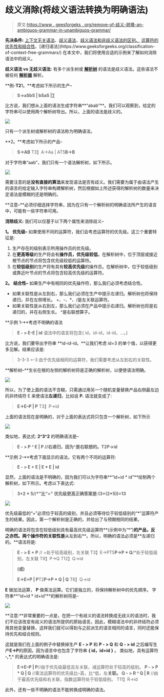 # 歧义消除(将歧义语法转换为明确语法)

> 原文:[https://www . geesforgeks . org/remove-of-歧义-转换-an-ambiguos-grammar-in-unambiguos-grammar/](https://www.geeksforgeeks.org/removal-of-ambiguity-converting-an-ambiguos-grammar-into-unambiguos-grammar/)

**先决条件:** [上下文无关语法](https://www.geeksforgeeks.org/classification-of-context-free-grammars/)、[歧义语法](https://www.geeksforgeeks.org/ambiguous-grammar/)、[歧义语法和非歧义语法的区别、](https://www.geeksforgeeks.org/difference-between-ambiguous-and-unambiguous-grammar/) [运算符的优先性和结合性](https://www.geeksforgeeks.org/operator-precedence-and-associativity-in-c/#:~:text=Operator%20precedence%20determines%20which%20operator,one%20operators%20with%20different%20precedence.&text=Operators%20Associativity%20is%20used%20when,Right%20or%20Right%20to%20Left.)、[递归语法](https://www.geeksforgeeks.org/classification-of-context-free-grammars/)
在本文中，我们将使用合适的示例来了解如何消除语法中的歧义。

**歧义语法 vs 无歧义语法:**
有多个派生树或 [**解析树**](https://www.geeksforgeeks.org/parse-tree-in-compiler-design/) 的语法是歧义语法。这些语法不被任何 [**解析器**](https://www.geeksforgeeks.org/types-of-parsers-in-compiler-design/) 解析。

**例-**T2**1。**考虑如下所示的生产–

> **S->aSbS | bSaS |∑**

比方说，我们想从上面的语法生成字符串**“abab”**。我们可以观察到，给定的字符串可以使用两个解析树导出。所以，上面的语法是歧义的。

![](https://media.geeksforgeeks.org/wp-content/uploads/20210608214943/ParseTree12.jpg)

只有一个派生树或解析树的语法称为明确语法。

**2。**考虑如下所示的产品–

> **S->AB**
> T3】A->Aa | AT5**B->B**

对于字符串“aab”，我们只有一个语法解析树，如下所示。

![](img/0301ef769589fb74a9fe86d5e0d093a1.png)

需要注意的是**没有直接的算法**来发现语法是否有歧义。我们需要为属于由语法产生的语言的给定输入字符串构建解析树，然后根据如上所述获得的解析树的数量来决定语法是模糊的还是明确的。

**注意–**必须仔细选择字符串，因为在只有一个解析树的明确语法所产生的语言中，可能有一些字符串可用。

**消除歧义:**
我们可以仅基于以下两个属性来消除歧义–

**1。** **优先级–**
如果使用不同的运算符，我们会考虑运算符的优先级。这三个重要特征是:

1.  生产存在的级别表示所用操作员的优先级。
2.  在**更高等级**的生产将会有**操作员，优先级较低**。在解析树中，位于顶层或接近根节点的节点将包含优先级较低的运算符。
3.  在**较低级别**的生产将有具有**较高优先级**的操作员。在解析树中，位于较低级别或靠近叶节点的节点将包含较高优先级的运算符。

**2。** **结合性–**
如果生产中有相同的优先操作符，那么我们必须考虑结合性。

*   如果关联性是从左到右，那么我们必须在生产中提示左递归。解析树也将保持递归，并在左侧增长。
    +、-、*、/是左关联运算符。
*   如果关联性是从右到左，那么我们必须在产品中提示右递归。解析树也将是右递归的，并在右侧生长。
    ^是右联想算子。

**示例 1–**考虑不明确的语法

> **E - > E-E | id**
> 语法中的语言将包含{ id，id-id，id-id，…。}

比方说，我们要导出字符串 **id-id-id。**让我们考虑 id=3 的单个值，以获得更多见解。结果应该是:

> 3-3-3 =-3
> 由于优先级相同的运算符，我们需要考虑从左到右的关联性。

**解析树–**生长在根的左侧的解析树将是正确的解析树，以便使语法明确。

![](img/e9dc9baf0058b7a3b117c1986a046940.png)

所以，为了使上面的语法不含糊，只需通过用另一个随机变量替换产品右侧最左边的非终结符 E 来使语法**左递归**，比如说 **P.** 语法就变成了:

> **E->E–P | P**
> T3】P->id

上面的语法现在是明确的，对于上面的表达式将只包含一个解析树，如下所示

![](img/5b2fe4244dd0ce1822eb28115804603f.png)

类似地，表达式: **2^3^2** 的明确语法是–

> **E - > P ^ E | P //右递归，因为^是右联想的。**T2**P->id**

**示例 2–**考虑下面显示的语法，它有两个不同的运算符:

> **E - > E + E | E * E | id**

显然，上面的语法是不明确的，因为我们可以为字符串**“id+id * id”**绘制两个解析树，如下所示。考虑以下表达式:

> **3+2 * 5//*”比“+”**
> **优先级更高正确答案是:(3+(2*5))=13**

![](img/3c9572495835d9131e8333bdf61b8cae.png)

优先级最低的“+”必须位于较高的级别，并且必须等待位于较低级别的“*”运算符产生的结果。因此，第一个解析树是正确的，并给出了与预期相同的结果。

明确的语法将包含在较低级别具有最高优先级运算符**(示例中为“*”)**的产品，反之亦然。两个操作符的关联性是**从左到右**。所以，明确的语法必须是**左递归的。**语法将是:

> **E - > E + P** // +处于较高级别，左关联
> T3】E->PT5**P->P * Q**/*处于较低级别，左关联
> T9】P->Q
> T12】Q->id
> 
> **(或)**
> 
> **E->E+P | P**T2**P->P * Q | Q**
> T6】Q->id

**E** 做加法运算， **P** 做乘法运算。它们是独立的，将保持解析树中的优先顺序。
字符串**“id+id * id+id”**的解析树将是–

![](img/3559026214a4b3af6f90c02641fc1506.png)

**注意:**非常重要的一点是，在把一个有歧义的语法转换成无歧义的语法时，我们不应该改变有歧义的语法所提供的原始语言。因此，模糊语法中的非终结符必须用其他变量替换，这样我们就可以得到与之前派生的语言相同的语言，同时还能保持优先和结合规则。

这就是我们在上面的例子中替换掉生产 **E - > P** 和 **P - > Q** 和 **Q - > id** 之后编写生产**E->P**的原因，因为语言中也包含了字符串 **{ id，id+id }** 。
类似地，具有运算符 **-,*,^** 的表达式的明确语法是:

> **E->E–P | P**//由于优先级最低且左关联，减运算符处于较高的级别。
> **P - > P * Q | Q** //乘法运算符的优先级比–高，比^低，左**关联。**
> **Q - > R ^ Q | R** //由于最高优先级和右关联，指数运算符处于较低级别。
> T11】R->id

此外，还有一些不明确的语法不能转换成明确的语法。